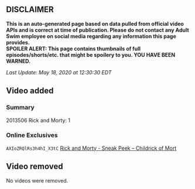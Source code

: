 ## DISCLAIMER
**This is an auto-generated page based on data pulled from official video APIs and is correct at time of publication. Please do not contact any Adult Swim employee on social media regarding any information this page provides.**  
**SPOILER ALERT: This page contains thumbnails of full episodes/shorts/etc. that might be spoilery to you. YOU HAVE BEEN WARNED.**  

_Last Update: May 18, 2020 at 12:30:30 EDT_
## Video added
### Summary
2013506 Rick and Morty: 1  
### Online Exclusives
`AXIoZRQlRs3h4hI_X3tC` [Rick and Morty - Sneak Peek – Childrick of Mort](https://www.adultswim.com/videos/rick-and-morty/sneak-peek-childrick-of-mort)  
## Video removed
No videos were removed.  
